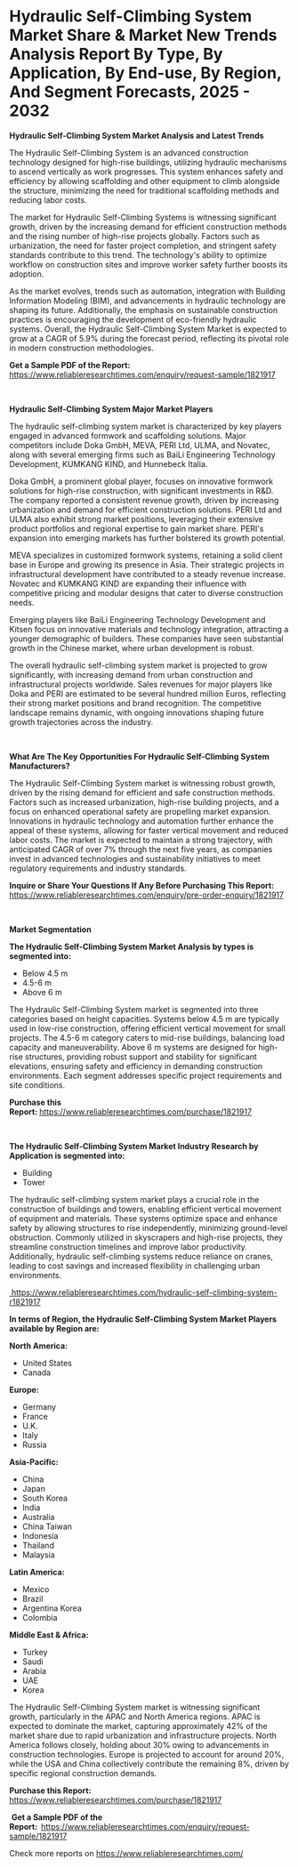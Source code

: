 <p><h1>Hydraulic Self-Climbing System Market Share & Market New Trends Analysis Report By Type, By Application, By End-use, By Region, And Segment Forecasts, 2025 - 2032</h1></p><p><strong>Hydraulic Self-Climbing System Market Analysis and Latest Trends</strong></p>
<p><p>The Hydraulic Self-Climbing System is an advanced construction technology designed for high-rise buildings, utilizing hydraulic mechanisms to ascend vertically as work progresses. This system enhances safety and efficiency by allowing scaffolding and other equipment to climb alongside the structure, minimizing the need for traditional scaffolding methods and reducing labor costs. </p><p>The market for Hydraulic Self-Climbing Systems is witnessing significant growth, driven by the increasing demand for efficient construction methods and the rising number of high-rise projects globally. Factors such as urbanization, the need for faster project completion, and stringent safety standards contribute to this trend. The technology's ability to optimize workflow on construction sites and improve worker safety further boosts its adoption.</p><p>As the market evolves, trends such as automation, integration with Building Information Modeling (BIM), and advancements in hydraulic technology are shaping its future. Additionally, the emphasis on sustainable construction practices is encouraging the development of eco-friendly hydraulic systems. Overall, the Hydraulic Self-Climbing System Market is expected to grow at a CAGR of 5.9% during the forecast period, reflecting its pivotal role in modern construction methodologies.</p></p>
<p><strong>Get a Sample PDF of the Report:&nbsp;</strong> <a href="https://www.reliableresearchtimes.com/enquiry/request-sample/1821917?utm_campaign=3532&utm_medium=2&utm_source=Github&utm_content=ia&utm_term=12042025&utm_id=hydraulic-self-climbing-system">https://www.reliableresearchtimes.com/enquiry/request-sample/1821917</a></p>
<p>&nbsp;</p>
<p><strong>Hydraulic Self-Climbing System Major Market Players</strong></p>
<p><p>The hydraulic self-climbing system market is characterized by key players engaged in advanced formwork and scaffolding solutions. Major competitors include Doka GmbH, MEVA, PERI Ltd, ULMA, and Novatec, along with several emerging firms such as BaiLi Engineering Technology Development, KUMKANG KIND, and Hunnebeck Italia.</p><p>Doka GmbH, a prominent global player, focuses on innovative formwork solutions for high-rise construction, with significant investments in R&D. The company reported a consistent revenue growth, driven by increasing urbanization and demand for efficient construction solutions. PERI Ltd and ULMA also exhibit strong market positions, leveraging their extensive product portfolios and regional expertise to gain market share. PERI's expansion into emerging markets has further bolstered its growth potential.</p><p>MEVA specializes in customized formwork systems, retaining a solid client base in Europe and growing its presence in Asia. Their strategic projects in infrastructural development have contributed to a steady revenue increase. Novatec and KUMKANG KIND are expanding their influence with competitive pricing and modular designs that cater to diverse construction needs.</p><p>Emerging players like BaiLi Engineering Technology Development and Kitsen focus on innovative materials and technology integration, attracting a younger demographic of builders. These companies have seen substantial growth in the Chinese market, where urban development is robust.</p><p>The overall hydraulic self-climbing system market is projected to grow significantly, with increasing demand from urban construction and infrastructural projects worldwide. Sales revenues for major players like Doka and PERI are estimated to be several hundred million Euros, reflecting their strong market positions and brand recognition. The competitive landscape remains dynamic, with ongoing innovations shaping future growth trajectories across the industry.</p></p>
<p>&nbsp;</p>
<p><strong>What Are The Key Opportunities For Hydraulic Self-Climbing System Manufacturers?</strong></p>
<p><p>The Hydraulic Self-Climbing System market is witnessing robust growth, driven by the rising demand for efficient and safe construction methods. Factors such as increased urbanization, high-rise building projects, and a focus on enhanced operational safety are propelling market expansion. Innovations in hydraulic technology and automation further enhance the appeal of these systems, allowing for faster vertical movement and reduced labor costs. The market is expected to maintain a strong trajectory, with anticipated CAGR of over 7% through the next five years, as companies invest in advanced technologies and sustainability initiatives to meet regulatory requirements and industry standards.</p></p>
<p><strong>Inquire or Share Your Questions If Any Before Purchasing This Report:</strong> <a href="https://www.reliableresearchtimes.com/enquiry/pre-order-enquiry/1821917?utm_campaign=3532&utm_medium=2&utm_source=Github&utm_content=ia&utm_term=12042025&utm_id=hydraulic-self-climbing-system">https://www.reliableresearchtimes.com/enquiry/pre-order-enquiry/1821917</a></p>
<p>&nbsp;</p>
<p><strong>Market Segmentation</strong></p>
<p><strong>The Hydraulic Self-Climbing System Market Analysis by types is segmented into:</strong></p>
<p><ul><li>Below 4.5 m</li><li>4.5-6 m</li><li>Above 6 m</li></ul></p>
<p><p>The Hydraulic Self-Climbing System market is segmented into three categories based on height capacities. Systems below 4.5 m are typically used in low-rise construction, offering efficient vertical movement for small projects. The 4.5-6 m category caters to mid-rise buildings, balancing load capacity and maneuverability. Above 6 m systems are designed for high-rise structures, providing robust support and stability for significant elevations, ensuring safety and efficiency in demanding construction environments. Each segment addresses specific project requirements and site conditions.</p></p>
<p><strong>Purchase this Report:&nbsp;</strong><a href="https://www.reliableresearchtimes.com/purchase/1821917?utm_campaign=3532&utm_medium=2&utm_source=Github&utm_content=ia&utm_term=12042025&utm_id=hydraulic-self-climbing-system">https://www.reliableresearchtimes.com/purchase/1821917</a></p>
<p>&nbsp;</p>
<p><strong>The Hydraulic Self-Climbing System Market Industry Research by Application is segmented into:</strong></p>
<p><ul><li>Building</li><li>Tower</li></ul></p>
<p><p>The hydraulic self-climbing system market plays a crucial role in the construction of buildings and towers, enabling efficient vertical movement of equipment and materials. These systems optimize space and enhance safety by allowing structures to rise independently, minimizing ground-level obstruction. Commonly utilized in skyscrapers and high-rise projects, they streamline construction timelines and improve labor productivity. Additionally, hydraulic self-climbing systems reduce reliance on cranes, leading to cost savings and increased flexibility in challenging urban environments.</p></p>
<p><a href="https://www.reliableresearchtimes.com/hydraulic-self-climbing-system-r1821917?utm_campaign=3532&utm_medium=2&utm_source=Github&utm_content=ia&utm_term=12042025&utm_id=hydraulic-self-climbing-system">&nbsp;https://www.reliableresearchtimes.com/hydraulic-self-climbing-system-r1821917</a></p>
<p><strong>In terms of Region, the Hydraulic Self-Climbing System Market Players available by Region are:</strong></p>
<p>
    <p> <strong> North America: </strong>
        <ul>
            <li>United States</li>
            <li>Canada</li>
        </ul>
        </p> 
    <p> <strong> Europe: </strong>
        <ul>
            <li>Germany</li>
            <li>France</li>
            <li>U.K.</li>
            <li>Italy</li>
            <li>Russia</li>
        </ul>
        </p> 
    <p> <strong> Asia-Pacific: </strong>
        <ul>
            <li>China</li>
            <li>Japan</li>
            <li>South Korea</li>
            <li>India</li>
            <li>Australia</li>
            <li>China Taiwan</li>
            <li>Indonesia</li>
            <li>Thailand</li>
            <li>Malaysia</li>
        </ul>
        </p> 
    <p> <strong> Latin America: </strong>
        <ul>
            <li>Mexico</li>
            <li>Brazil</li>
            <li>Argentina Korea</li>
            <li>Colombia</li>
        </ul>
        </p> 
    <p> <strong> Middle East & Africa: </strong>
        <ul>
            <li>Turkey</li>
            <li>Saudi</li>
            <li>Arabia</li>
            <li>UAE</li>
            <li>Korea</li>
        </ul>
    </p>
    </p>
<p><p>The Hydraulic Self-Climbing System market is witnessing significant growth, particularly in the APAC and North America regions. APAC is expected to dominate the market, capturing approximately 42% of the market share due to rapid urbanization and infrastructure projects. North America follows closely, holding about 30% owing to advancements in construction technologies. Europe is projected to account for around 20%, while the USA and China collectively contribute the remaining 8%, driven by specific regional construction demands.</p></p>
<p><strong>Purchase this Report: </strong><a href="https://www.reliableresearchtimes.com/purchase/1821917?utm_campaign=3532&utm_medium=2&utm_source=Github&utm_content=ia&utm_term=12042025&utm_id=hydraulic-self-climbing-system">https://www.reliableresearchtimes.com/purchase/1821917</a></p>
<p>&nbsp;<strong>Get a Sample PDF of the Report:&nbsp;&nbsp;</strong><a href="https://www.reliableresearchtimes.com/enquiry/request-sample/1821917?utm_campaign=3532&utm_medium=2&utm_source=Github&utm_content=ia&utm_term=12042025&utm_id=hydraulic-self-climbing-system">https://www.reliableresearchtimes.com/enquiry/request-sample/1821917</a></p>
<p><strong></strong></p>
<p>Check more reports on <a href="https://www.reliableresearchtimes.com/?utm_campaign=3532&utm_medium=2&utm_source=Github&utm_content=ia&utm_term=12042025&utm_id=hydraulic-self-climbing-system">https://www.reliableresearchtimes.com/</a></p>
